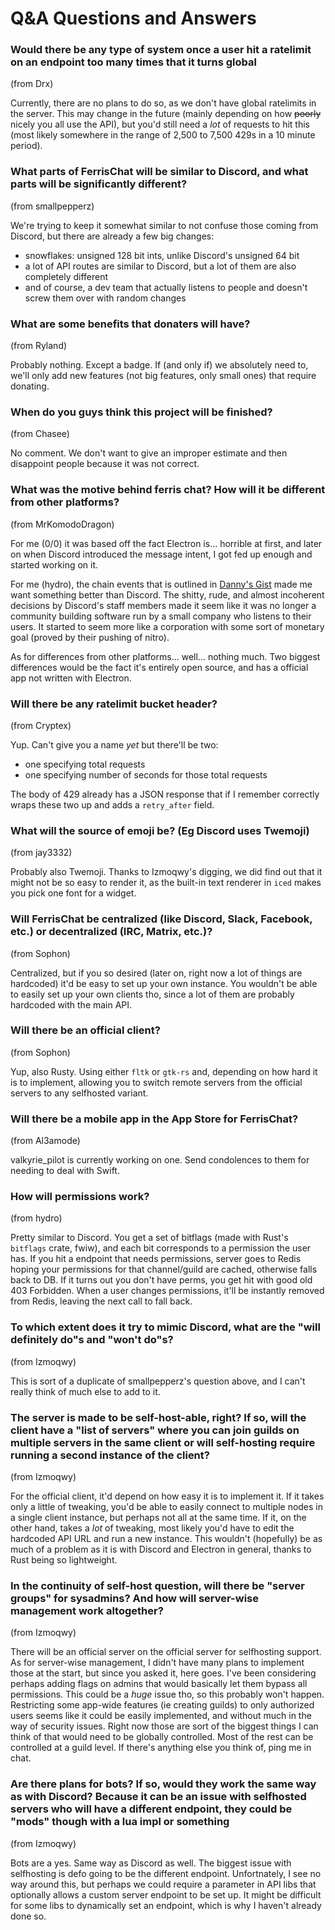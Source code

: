 # Q&A Questions and Answers

### Would there be any type of system once a user hit a ratelimit on an endpoint too many times that it turns global
(from Drx)

Currently, there are no plans to do so, as we don't have global ratelimits in the server.
This may change in the future (mainly depending on how ~~poorly~~ nicely you all use the API), but you'd still need a *lot* of requests to hit this (most likely somewhere in the range of 2,500 to 7,500 429s in a 10 minute period).

### What parts of FerrisChat will be similar to Discord, and what parts will be significantly different?
(from smallpepperz)

We're trying to keep it somewhat similar to not confuse those coming from Discord, but there are already a few big changes:
* snowflakes: unsigned 128 bit ints, unlike Discord's unsigned 64 bit
* a lot of API routes are similar to Discord, but a lot of them are also completely different
* and of course, a dev team that actually listens to people and doesn't screw them over with random changes

### What are some benefits that donaters will have?
(from Ryland)

Probably nothing. Except a badge. If (and only if) we absolutely need to, we'll only add new features (not big features, only small ones) that require donating.

### When do you guys think this project will be finished?
(from Chasee)

No comment. We don't want to give an improper estimate and then disappoint people because it was not correct.

### What was the motive behind ferris chat? How will it be different from other platforms?
(from MrKomodoDragon)

For me (0/0) it was based off the fact Electron is... horrible at first, and later on when Discord introduced the message intent, I got fed up enough and started working on it.

For me (hydro), the chain events that is outlined in [Danny's Gist](https://gist.github.com/Rapptz/4a2f62751b9600a31a0d3c78100287f1) made me want something better than Discord. The shitty, rude, and almost incoherent decisions by Discord's staff members made it seem like it was no longer a community building software run by a small company who listens to their users. It started to seem more like a corporation with some sort of monetary goal (proved by their pushing of nitro).

As for differences from other platforms... well... nothing much. Two biggest differences would be the fact it's entirely open source, and has a official app not written with Electron.

### Will there be any ratelimit bucket header?
(from Cryptex)

Yup. Can't give you a name *yet* but there'll be two:
* one specifying total requests
* one specifying number of seconds for those total requests

The body of 429 already has a JSON response that if I remember correctly wraps these two up and adds a `retry_after` field.

### What will the source of emoji be? (Eg Discord uses Twemoji)
(from jay3332)

Probably also Twemoji. Thanks to Izmoqwy's digging, we did find out that it might not be so easy to render it, as the built-in text renderer in `iced` makes you pick one font for a widget.

### Will FerrisChat be centralized (like Discord, Slack, Facebook, etc.) or decentralized (IRC, Matrix, etc.)?
(from Sophon)

Centralized, but if you so desired (later on, right now a lot of things are hardcoded) it'd be easy to set up your own instance. You wouldn't be able to easily set up your own clients tho, since a lot of them are probably hardcoded with the main API.

### Will there be an official client?
(from Sophon)

Yup, also Rusty. Using either `fltk` or `gtk-rs` and, depending on how hard it is to implement, allowing you to switch remote servers from the official servers to any selfhosted variant.

### Will there be a mobile app in the App Store for FerrisChat?
(from Al3amode)

valkyrie_pilot is currently working on one. Send condolences to them for needing to deal with Swift.

### How will permissions work?
(from hydro)

Pretty similar to Discord. You get a set of bitflags (made with Rust's `bitflags` crate, fwiw), and each bit corresponds to a permission the user has.
If you hit a endpoint that needs permissions, server goes to Redis hoping your permissions for that channel/guild are cached, otherwise falls back to DB.
If it turns out you don't have perms, you get hit with good old 403 Forbidden.
When a user changes permissions, it'll be instantly removed from Redis, leaving the next call to fall back.

### To which extent does it try to mimic Discord, what are the "will definitely do"s and "won't do"s?
(from Izmoqwy)

This is sort of a duplicate of smallpepperz's question above, and I can't really think of much else to add to it.

### The server is made to be self-host-able, right? If so, will the client have a "list of servers" where you can join guilds on multiple servers in the same client or will self-hosting require running a second instance of the client?
(from Izmoqwy)

For the official client, it'd depend on how easy it is to implement it. 
If it takes only a little of tweaking, you'd be able to easily connect to multiple nodes in a single client instance, but perhaps not all at the same time.
If it, on the other hand, takes a *lot* of tweaking, most likely you'd have to edit the hardcoded API URL and run a new instance.
This wouldn't (hopefully) be as much of a problem as it is with Discord and Electron in general, thanks to Rust being so lightweight.

### In the continuity of self-host question, will there be "server groups" for sysadmins? And how will server-wise management work altogether?
(from Izmoqwy)

There will be an official server on the official server for selfhosting support. 
As for server-wise management, I didn't have many plans to implement those at the start, but since you asked it, here goes.
I've been considering perhaps adding flags on admins that would basically let them bypass all permissions. This could be a *huge* issue tho, so this probably won't happen.
Restricting some app-wide features (ie creating guilds) to only authorized users seems like it could be easily implemented, and without much in the way of security issues.
Right now those are sort of the biggest things I can think of that would need to be globally controlled. Most of the rest can be controlled at a guild level.
If there's anything else you think of, ping me in chat.

### Are there plans for bots? If so, would they work the same way as with Discord? Because it can be an issue with selfhosted servers who will have a different endpoint, they could be "mods" though with a lua impl or something
(from Izmoqwy)

Bots are a yes.
Same way as Discord as well.
The biggest issue with selfhosting is defo going to be the different endpoint.
Unfortnately, I see no way around this, but perhaps we could require a parameter in API libs that optionally allows a custom server endpoint to be set up.
It might be difficult for some libs to dynamically set an endpoint, which is why I haven't already done so.
